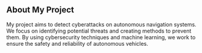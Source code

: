 ## About My Project

My project aims to detect cyberattacks on autonomous navigation systems. We focus on identifying potential threats and creating methods to prevent them. By using cybersecurity techniques and machine learning, we work to ensure the safety and reliability of autonomous vehicles.



